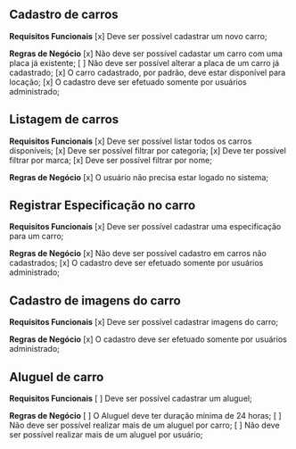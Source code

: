 ## Cadastro de carros
**Requisitos Funcionais**
[x] Deve ser possível cadastrar um novo carro;

**Regras de Negócio**
[x] Não deve ser possível cadastar um carro com uma placa já existente;
[ ] Não deve ser possível alterar a placa de um carro já cadastrado;
[x] O carro cadastrado, por padrão, deve estar disponível para locação;
[x] O cadastro deve ser efetuado somente por usuários administrado;

## Listagem de carros
**Requisitos Funcionais**
[x] Deve ser possível listar todos os carros disponíveis;
[x] Deve ser possível filtrar por categoria;
[x] Deve ter possível filtrar por marca;
[x] Deve ser possível filtrar por nome;

**Regras de Negócio**
[x] O usuário não precisa estar logado no sistema;

## Registrar Especificação no carro
**Requisitos Funcionais**
[x] Deve ser possível cadastrar uma especificação para um carro;

**Regras de Negócio**
[x] Não deve ser possível cadastro em carros não cadastrados;
[x] O cadastro deve ser efetuado somente por usuários administrado;

## Cadastro de imagens do carro
**Requisitos Funcionais**
[x] Deve ser possível cadastrar imagens do carro;

**Regras de Negócio**
[x] O cadastro deve ser efetuado somente por usuários administrado;

## Aluguel de carro
**Requisitos Funcionais**
[ ] Deve ser possível cadastrar um aluguel;

**Regras de Negócio**
[ ] O Aluguel deve ter duração mínima de 24 horas;
[ ] Não deve ser possível realizar mais de um aluguel por carro;
[ ] Não deve ser possível realizar mais de um aluguel por usuário;